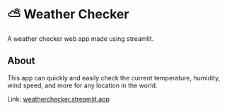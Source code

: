 # :partly_sunny: Weather Checker
A weather checker web app made using streamlit.

## About
This app can quickly and easily check the current temperature, humidity, wind speed, and more for any location in the world.

Link: [weatherchecker.streamlit.app](https://weatherchecker.streamlit.app/)
